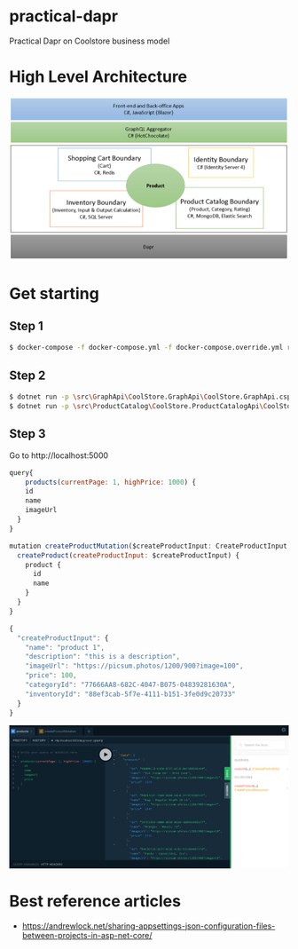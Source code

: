 # practical-dapr
Practical Dapr on Coolstore business model

# High Level Architecture

![](assets/high_level_architecture.png)

# Get starting

## Step 1

```bash
$ docker-compose -f docker-compose.yml -f docker-compose.override.yml run sqlserver
```

## Step 2

```bash
$ dotnet run -p \src\GraphApi\CoolStore.GraphApi\CoolStore.GraphApi.csproj
$ dotnet run -p \src\ProductCatalog\CoolStore.ProductCatalogApi\CoolStore.ProductCatalogApi.csproj
```

## Step 3
Go to http://localhost:5000

```js
query{
    products(currentPage: 1, highPrice: 1000) {
    id
    name
    imageUrl
  }
}
```

```js
mutation createProductMutation($createProductInput: CreateProductInput!) {
  createProduct(createProductInput: $createProductInput) {
    product {
      id
      name
    }
  }
}
```

```js
{
  "createProductInput": {
    "name": "product 1",
    "description": "this is a description",
    "imageUrl": "https://picsum.photos/1200/900?image=100",
    "price": 100,
    "categoryId": "77666AA8-682C-4047-B075-04839281630A",
    "inventoryId": "88ef3cab-5f7e-4111-b151-3fe0d9c20733"
  }
}
```

![](assets/graphql_playground.png)

# Best reference articles
- https://andrewlock.net/sharing-appsettings-json-configuration-files-between-projects-in-asp-net-core/
